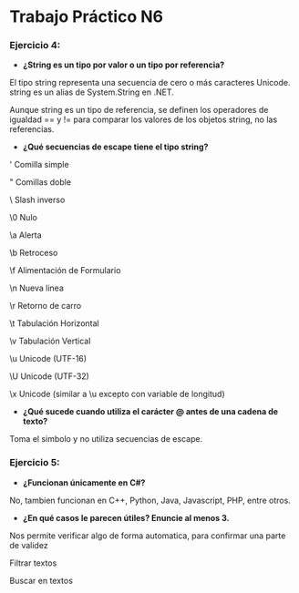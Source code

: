 # Trabajo Práctico N6
### Ejercicio 4:
* **¿String es un tipo por valor o un tipo por referencia?**

El tipo string representa una secuencia de cero o más caracteres Unicode. string es un alias de System.String en .NET.

Aunque string es un tipo de referencia, se definen los operadores de igualdad == y != para comparar los valores de los objetos string, no las referencias.

* **¿Qué secuencias de escape tiene el tipo string?**


\'	Comilla simple

\"	Comillas doble

\\	Slash inverso

\0	Nulo

\a	Alerta

\b	Retroceso

\f	Alimentación de Formulario

\n	Nueva linea

\r	Retorno de carro

\t	Tabulación Horizontal

\v	Tabulación Vertical

\u	Unicode (UTF-16)

\U	Unicode (UTF-32)

\x	Unicode (similar a \u excepto con variable de longitud)


* **¿Qué sucede cuando utiliza el carácter @ antes de una cadena de texto?**

Toma el simbolo y no utiliza secuencias de escape.

### Ejercicio 5:

* **¿Funcionan únicamente en C#?**

No, tambien funcionan en C++, Python, Java, Javascript, PHP, entre otros.

* **¿En qué casos le parecen útiles? Enuncie al menos 3.**

Nos permite verificar algo de forma automatica, para confirmar una parte de validez

Filtrar textos

Buscar en textos
